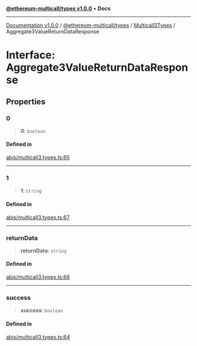 [**@ethereum-multicall/types v1.0.0**](../../../README.md) • **Docs**

***

[Documentation v1.0.0](../../../../../packages.md) / [@ethereum-multicall/types](../../../README.md) / [Multicall3Types](../README.md) / Aggregate3ValueReturnDataResponse

# Interface: Aggregate3ValueReturnDataResponse

## Properties

### 0

> **0**: `boolean`

#### Defined in

[abis/multicall3.types.ts:65](https://github.com/niZmosis/ethereum-multicall/blob/2a2d077a99c23b464a4e40dd6375d06ce98594bd/packages/types/src/abis/multicall3.types.ts#L65)

***

### 1

> **1**: `string`

#### Defined in

[abis/multicall3.types.ts:67](https://github.com/niZmosis/ethereum-multicall/blob/2a2d077a99c23b464a4e40dd6375d06ce98594bd/packages/types/src/abis/multicall3.types.ts#L67)

***

### returnData

> **returnData**: `string`

#### Defined in

[abis/multicall3.types.ts:66](https://github.com/niZmosis/ethereum-multicall/blob/2a2d077a99c23b464a4e40dd6375d06ce98594bd/packages/types/src/abis/multicall3.types.ts#L66)

***

### success

> **success**: `boolean`

#### Defined in

[abis/multicall3.types.ts:64](https://github.com/niZmosis/ethereum-multicall/blob/2a2d077a99c23b464a4e40dd6375d06ce98594bd/packages/types/src/abis/multicall3.types.ts#L64)
